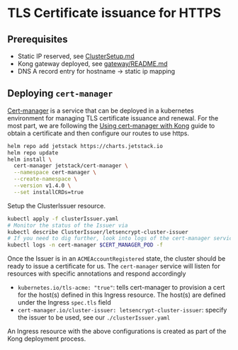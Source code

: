 # TLS Certificate issuance for HTTPS

## Prerequisites

- Static IP reserved, see [ClusterSetup.md](../ClusterSetup.md)
- Kong gateway deployed, see [gateway/README.md](../gateway/README.md)
- DNS A record entry for hostname -> static ip mapping

## Deploying `cert-manager`

[Cert-manager](https://cert-manager.io/docs/) is a service that can be
deployed in a kubernetes environment for managing TLS certificate issuance
and renewal. For the most part, we are following the
[Using cert-manager with Kong](https://docs.konghq.com/kubernetes-ingress-controller/1.3.x/guides/cert-manager/)
guide to obtain a certificate and then configure our routes to use https.

```bash
helm repo add jetstack https://charts.jetstack.io
helm repo update
helm install \
  cert-manager jetstack/cert-manager \
  --namespace cert-manager \
  --create-namespace \
  --version v1.4.0 \
  --set installCRDs=true
```

Setup the ClusterIssuer resource.

```bash
kubectl apply -f clusterIssuer.yaml
# Monitor the status of the Issuer via
kubectl describe ClusterIssuer/letsencrypt-cluster-issuer
# If you need to dig further, look into logs of the cert-manager service
kubectl logs -n cert-manager $CERT_MANAGER_POD -f
```

Once the Issuer is in an `ACMEAccountRegistered` state, the cluster should be
ready to issue a certificate for us. The `cert-manager` service will listen
for resources with specific annotations and respond accordingly

- `kubernetes.io/tls-acme: "true"`: tells cert-manager to provision a cert for
  the host(s) defined in this Ingress resource. The host(s) are defined under
  the Ingress `spec.tls` field
- `cert-manager.io/cluster-issuer: letsencrypt-cluster-issuer`: specify the
  issuer to be used, see our `./clusterIssuer.yaml`

An Ingress resource with the above configurations is created as part of the
Kong deployment process.
